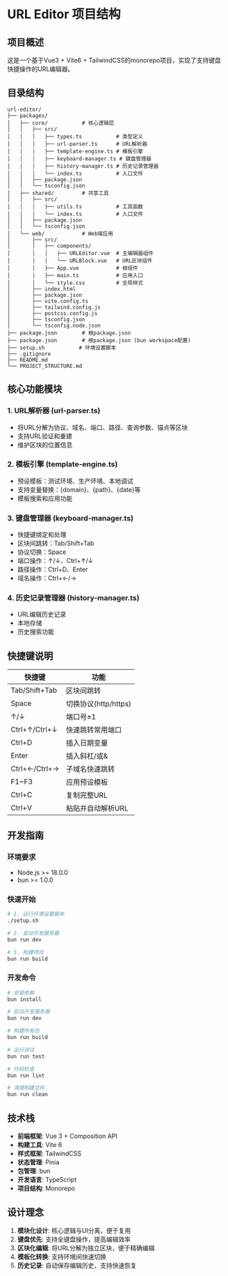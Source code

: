 # URL Editor 项目结构

## 项目概述

这是一个基于Vue3 + Vite6 + TailwindCSS的monorepo项目，实现了支持键盘快捷操作的URL编辑器。

## 目录结构

```
url-editor/
├── packages/
│   ├── core/           # 核心逻辑层
│   │   ├── src/
│   │   │   ├── types.ts           # 类型定义
│   │   │   ├── url-parser.ts      # URL解析器
│   │   │   ├── template-engine.ts # 模板引擎
│   │   │   ├── keyboard-manager.ts # 键盘管理器
│   │   │   ├── history-manager.ts # 历史记录管理器
│   │   │   └── index.ts           # 入口文件
│   │   ├── package.json
│   │   └── tsconfig.json
│   ├── shared/         # 共享工具
│   │   ├── src/
│   │   │   ├── utils.ts           # 工具函数
│   │   │   └── index.ts           # 入口文件
│   │   ├── package.json
│   │   └── tsconfig.json
│   └── web/            # Web端应用
│       ├── src/
│       │   ├── components/
│       │   │   ├── URLEditor.vue  # 主编辑器组件
│       │   │   └── URLBlock.vue   # URL区块组件
│       │   ├── App.vue            # 根组件
│       │   ├── main.ts            # 应用入口
│       │   └── style.css          # 全局样式
│       ├── index.html
│       ├── package.json
│       ├── vite.config.ts
│       ├── tailwind.config.js
│       ├── postcss.config.js
│       ├── tsconfig.json
│       └── tsconfig.node.json
├── package.json        # 根package.json
├── package.json        # 根package.json (bun workspace配置)
├── setup.sh           # 环境设置脚本
├── .gitignore
├── README.md
└── PROJECT_STRUCTURE.md
```

## 核心功能模块

### 1. URL解析器 (url-parser.ts)
- 将URL分解为协议、域名、端口、路径、查询参数、锚点等区块
- 支持URL验证和重建
- 维护区块的位置信息

### 2. 模板引擎 (template-engine.ts)
- 预设模板：测试环境、生产环境、本地调试
- 支持变量替换：{domain}、{path}、{date}等
- 模板搜索和应用功能

### 3. 键盘管理器 (keyboard-manager.ts)
- 快捷键绑定和处理
- 区块间跳转：Tab/Shift+Tab
- 协议切换：Space
- 端口操作：↑/↓、Ctrl+↑/↓
- 路径操作：Ctrl+D、Enter
- 域名操作：Ctrl+←/→

### 4. 历史记录管理器 (history-manager.ts)
- URL编辑历史记录
- 本地存储
- 历史搜索功能

## 快捷键说明

| 快捷键 | 功能 |
|--------|------|
| Tab/Shift+Tab | 区块间跳转 |
| Space | 切换协议(http/https) |
| ↑/↓ | 端口号±1 |
| Ctrl+↑/Ctrl+↓ | 快速跳转常用端口 |
| Ctrl+D | 插入日期变量 |
| Enter | 插入斜杠/或& |
| Ctrl+←/Ctrl+→ | 子域名快速跳转 |
| F1~F3 | 应用预设模板 |
| Ctrl+C | 复制完整URL |
| Ctrl+V | 粘贴并自动解析URL |

## 开发指南

### 环境要求
- Node.js >= 18.0.0
- bun >= 1.0.0

### 快速开始
```bash
# 1. 运行环境设置脚本
./setup.sh

# 2. 启动开发服务器
bun run dev

# 3. 构建项目
bun run build
```

### 开发命令
```bash
# 安装依赖
bun install

# 启动开发服务器
bun run dev

# 构建所有包
bun run build

# 运行测试
bun run test

# 代码检查
bun run lint

# 清理构建文件
bun run clean
```

## 技术栈

- **前端框架**: Vue 3 + Composition API
- **构建工具**: Vite 6
- **样式框架**: TailwindCSS
- **状态管理**: Pinia
- **包管理**: bun
- **开发语言**: TypeScript
- **项目结构**: Monorepo

## 设计理念

1. **模块化设计**: 核心逻辑与UI分离，便于复用
2. **键盘优先**: 支持全键盘操作，提高编辑效率
3. **区块化编辑**: 将URL分解为独立区块，便于精确编辑
4. **模板化转换**: 支持环境间快速切换
5. **历史记录**: 自动保存编辑历史，支持快速恢复 